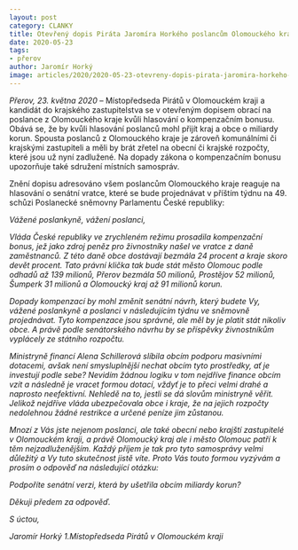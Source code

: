 ```yaml
---
layout: post
category: CLANKY
title: Otevřený dopis Piráta Jaromíra Horkého poslancům Olomouckého kraje
date: 2020-05-23
tags: 
- přerov
author: Jaromír Horký
image: articles/2020/2020-05-23-otevreny-dopis-pirata-jaromira-horkeho-poslancum-olomouckeho-kraje.jpg  #751x422 pixelu
---
```

*Přerov, 23. května 2020* – Místopředseda Pirátů v Olomouckém kraji a kandidát do krajského zastupitelstva se v otevřeným dopisem obrací na poslance z Olomouckého kraje kvůli hlasování o kompenzačním bonusu. Obává se, že by kvůli hlasování poslanců mohl přijít kraj a obce o miliardy korun. Spousta poslanců z Olomouckého kraje je zároveň komunálními či krajskými zastupiteli a měli by brát zřetel na obecní či krajské rozpočty, které jsou už nyní zadlužené. Na dopady zákona o kompenzačním bonusu upozorňuje také sdružení místních samospráv.
     
Znění dopisu adresováno všem poslancům Olomouckého kraje reaguje na hlasování o senátní vratce, které se bude projednávat v příštím týdnu na 49. schůzi Poslanecké sněmovny Parlamentu České republiky:
 
*Vážené poslankyně, vážení poslanci,*

*Vláda České republiky ve zrychleném režimu prosadila kompenzační bonus, jež jako zdroj peněz pro živnostníky našel ve vratce z daně zaměstnanců. Z této daně obce dostávají bezmála 24 procent a kraje skoro devět procent. Tato právní klička tak bude stát město Olomouc podle odhadů až 139 milionů, Přerov bezmála 50 milionů, Prostějov 52 milionů, Šumperk 31 milionů a Olomoucký kraj až 91 milionů korun.*

*Dopady kompenzací by mohl změnit senátní návrh, který budete Vy, vážené poslankyně a poslanci v následujícím týdnu ve sněmovně projednávat. Tyto kompenzace jsou správné, ale měl by je platit stát nikoliv obce. A právě podle senátorského návrhu by se příspěvky živnostníkům vyplácely ze státního rozpočtu.*

*Ministryně financí Alena Schillerová slíbila obcím podporu masivními dotacemi, avšak není smysluplnější nechat obcím tyto prostředky, ať je investují podle sebe? Nevidím žádnou logiku v tom nejdříve finance obcím vzít a následně je vracet formou dotací, vždyť je to přeci velmi drahé a naprosto neefektivní. Nehledě na to, jestli se dá slovům ministryně věřit. Jelikož nejdříve vláda ubezpečovala obce i kraje, že na jejich rozpočty nedolehnou žádné restrikce a určené peníze jim zůstanou.*

*Mnozí z Vás jste nejenom poslanci, ale také obecní nebo krajští zastupitelé v Olomouckém kraji, a právě Olomoucký kraj ale i město Olomouc patří k těm nejzadluženějším. Každý příjem je tak pro tyto samosprávy velmi důležitý a Vy tuto skutečnost jistě víte. Proto Vás touto formou vyzývám a prosím o odpověď na následující otázku:*

*Podpoříte senátní verzi, která by ušetřila obcím miliardy korun?*

*Děkuji předem za odpověď.*

*S úctou,*

*Jaromír Horký*
*1.Místopředseda Pirátů v Olomouckém kraji*
